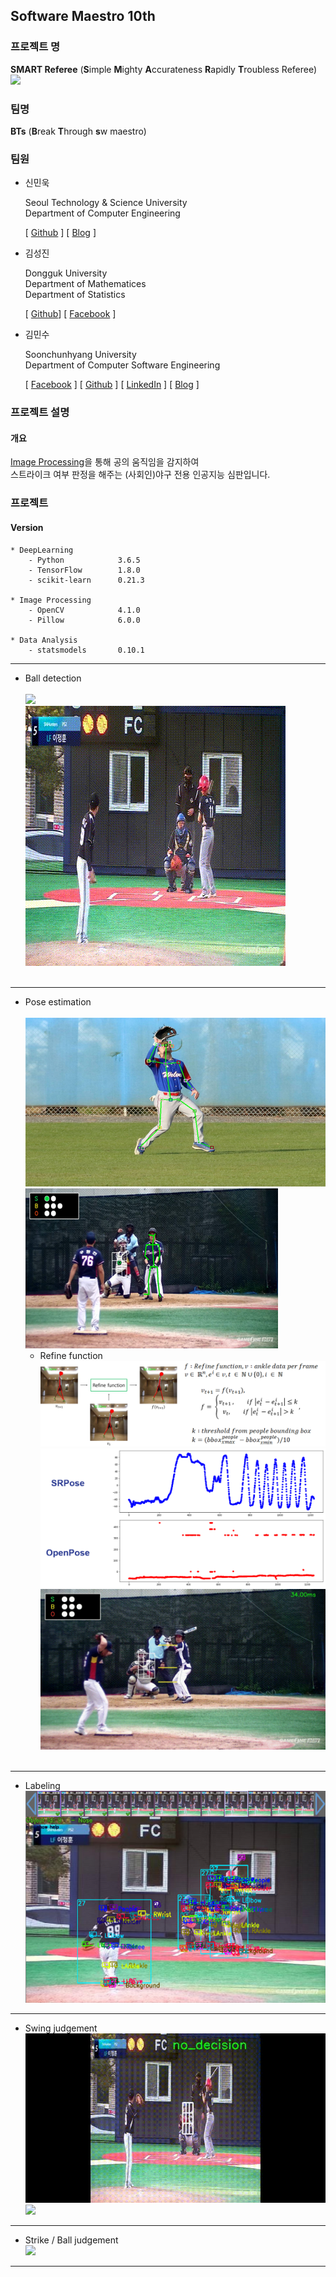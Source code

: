 ## Software Maestro 10th

### 프로젝트 명
**SMART Referee** (**S**imple **M**ighty **A**ccurateness **R**apidly **T**roubless Referee)
<br> ![](/Document/SMART_Referee.jpg) 

### 팀명
**BTs** (**B**reak **T**hrough **s**w maestro)


### 팀원
- 신민욱

  Seoul Technology & Science University<br/>
  Department of Computer Engineering<br/>
  
  [ [Github](https://github.com/minuk8932) ] [ [Blog](https://exponential-e.tistory.com/) ]<br/>
  
- 김성진

  Dongguk University<br/>
  Department of Mathematices<br/>
  Department of Statistics<br/>

  [ [Github](https://github.com/comojin1994)] [ [Facebook](https://www.facebook.com/comojin1994) ]<br/>

- 김민수

  Soonchunhyang University<br/>
  Department of Computer Software Engineering<br/>

  [ [Facebook](https://www.facebook.com/profile.php?id=100003769223078) ] [ [Github](https://github.com/alstn2468) ] [ [LinkedIn](https://www.linkedin.com/in/minsu-kim-336289160/) ] [ [Blog](https://alstn2468.github.io/) ]<br/>


### 프로젝트 설명
#### 개요
[Image Processing](https://ko.wikipedia.org/wiki/%EC%98%81%EC%83%81_%EC%B2%98%EB%A6%AC)을 통해 공의 움직임을 감지하여<br/>
스트라이크 여부 판정을 해주는 (사회인)야구 전용 인공지능 심판입니다.<br/>


### 프로젝트 <br/>

#### Version
    * DeepLearning
        - Python            3.6.5
        - TensorFlow        1.8.0
        - scikit-learn      0.21.3
        
    * Image Processing
        - OpenCV            4.1.0
        - Pillow            6.0.0
        
    * Data Analysis
        - statsmodels       0.10.1
        
 
 * * *
 - Ball detection <br/>
    <br> ![](/DL/Document/ball_detection.png)
    <br> ![](/DL/Document/ball_tracking.gif)
<br/><br/>

* * *

- Pose estimation <br/>
    <br> ![](/DL/Document/pose_estimation_01.png)
    <br> ![](/DL/Document/pose_estimation_02.png)
    - Refine function
        <br> ![](/DL/Document/refine_function_01.png)
        <br> ![](/DL/Document/refine_function_02.png)
    <br> ![](/DL/Document/tracking_pose.gif)
<br/><br/>

* * *

- Labeling
    <br> ![](/DL/Document/labeling.png)

* * *

- Swing judgement
    <br> ![](/DL/Document/swing.gif)
    <br> ![](/DL/Document/no_swing.gif)

* * *

- Strike / Ball judgement
    <br> ![](/DL/Document/3d.gif)

* * *
